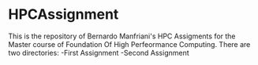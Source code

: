 # HPCAssignment
This is the repository of Bernardo Manfriani's HPC Assigments for the Master course of Foundation Of High Perfeormance Computing. 
There are two directories: 
  -First Assignment
  -Second Assignment
